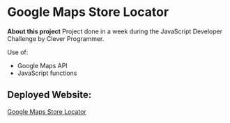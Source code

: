 # Google Maps Store Locator

**About this project**
Project done in a week during the JavaScript Developer Challenge by Clever Programmer.

Use of:
- Google Maps API
- JavaScript functions

## Deployed Website:

[Google Maps Store Locator](https://gdhebling.github.io/google-maps-store-locator/)

